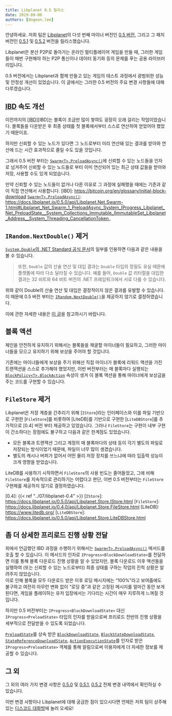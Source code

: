 ```yaml
---
title: Libplanet 0.5 릴리스
date: 2019-09-06
authors: [dogeon.lee]
---
```


안녕하세요. 저희 팀은 [Libplanet]의 다섯 번째 마이너 버전인 [0.5 버전][0.5.0], 그리고 그 패치 버전인 [0.5.1] 및 [0.5.2] 버전을 릴리스했습니다.

Libplanet은 분산 P2P로 돌아가는 온라인 멀티플레이어 게임을 만들 때, 그러한 게임들이 매번 구현해야 하는 P2P 통신이나 데이터 동기화 등의 문제를 푸는 공용 라이브러리입니다.

0.5 버전에서는 Libplanet과 함께 만들고 있는 게임의 테스트 과정에서 광범위한 성능 및 안정성 개선이 있었습니다. 이 글에서는 그러한 0.5 버전의 주요 변경 사항들에 대해 다루겠습니다.

[Libplanet]: https://libplanet.io/

<abbr title="Initial Block Download">IBD</abbr> 속도 개선
-------------------------------------------------------

이전까지의 [<abbr title="initial block download, 밀린 블록 다운로드">IBD</abbr>][IBD]는 블록이 조금만 많이 쌓여도 굉장히 오래 걸리는 작업이었습니다. 블록들을 다운받은 후 최종 상태를 첫 블록에서부터 스스로 연산하여 얻었어야 했었기 때문이죠.

하지만 신뢰할 수 있는 노드가 있다면 그 노드로부터 미리 연산돼 있는 결과를 받아와 연산에 드는 시간 효과적으로 줄일 수도 있을 것입니다.

그래서 0.5 버전 부터는 [`Swarm<T>.PreloadAsync()`]에 신뢰할 수 있는 노드들을 인자로 넘겨주어 신뢰할 수 있는 노드들로 부터 이미 연산되어 있는 최근 상태 값들을 받아와 저장, 사용할 수도 있게 되었습니다.  

만약 신뢰할 수 있는 노드들이 없거나 다른 이유로 그 과정에 실패했을 때에는 기존과 같이 직접 연산해서 사용합니다.
[IBD]: https://bitcoin.org/en/glossary/initial-block-download
[`Swarm<T>.PreloadAsync()`]: https://docs.libplanet.io/0.5.0/api/Libplanet.Net.Swarm-1.html#Libplanet_Net_Swarm_1_PreloadAsync_System_IProgress_Libplanet_Net_PreloadState__System_Collections_Immutable_IImmutableSet_Libplanet_Address__System_Threading_CancellationToken_


`IRandom.NextDouble()` 제거
------------------------

[`System.Double`의 .NET Standard 공식 문서][official-docs]의 일부를 인용하면 다음과 같은 내용을 볼 수 있습니다.

> 또한, `Double` 값의 산술 연산 및 대입 결과는 `Double` 타입의 정밀도 유실 때문에 플랫폼에 따라 다소 달라질 수 있습니다. 예를 들어, `Double` 값 리터럴을 대입한 결과는 32 비트와 64 비트 버전의 .NET 프레임워크에서 서로 다를 수 있습니다.

위와 같이 Double의 산술 연산 및 대입은 결정적이지 않은 결과를 유발할 수 있습니다. 이 때문에 0.5 버전 부터는 [`IRandom.NextDouble()`]을 제공하지 않기로 결정하였습니다.

이에 관한 자세한 내용은 [이 글][floating-point-determinism]을 참고하시기 바랍니다.

[`IRandom.NextDouble()`]: https://github.com/planetarium/libplanet/pull/419
[official-docs]: https://docs.microsoft.com/en-us/dotnet/api/system.double?view=netstandard-2.0#remarks
[floating-point-determinism]: https://randomascii.wordpress.com/2013/07/16/floating-point-determinism/


블록 액션
-------

체인을 안전하게 유지하기 위해서는 블록들을 채굴할 마이너들이 필요하고, 그러한 마이너들을 모으고 유지하기 위해 보상을 주어야 할 것입니다.
 
기존에는 마이너들에게 보상을 주기 위해선 직접 마이너가 블록에 리워드 액션을 가진 트랜잭션을 스스로 추가해야 했었지만, 이번 버전부터는 매 블록마다 실행되는 [`BlockPolicy<T>.BlockAction`] 속성이 생겨 이 블록 액션을 통해 마이너에게 보상금을 주는 코드를 구현할 수 있습니다.

[`BlockPolicy<T>.BlockAction`]: https://docs.libplanet.io/0.5.0/api/Libplanet.Blockchain.Policies.BlockPolicy-1.html#Libplanet_Blockchain_Policies_BlockPolicy_1_BlockAction


`FileStore` 제거
---------------

Libplanet은 저장 계층을 간추리기 위해 [`IStore`]라는 인터페이스와 이를 파일 기반으로 구현한 [`FileStore`]를 비롯하여 [LiteDB]를 기반으로 구현한 [`LiteDBStore`]를 추가적으로 [0.4] 버전 부터 제공하고 있었습니다.  그러나 `FileStore`는 구현이 내부 구현이 간소하다는 장점에도 불구하고 다음과 같은 한계점도 있었습니다.

- 모든 블록과 트랜잭션 그리고 계정의 매 블록마다의 상태 등이 각기 별도의 파일로 저장되는 방식이었기 때문에, 파일이 너무 많이 생겼습니다.
- 별도의 캐시나 버퍼가 없어서 어떤 물리 저장 장치를 쓰느냐에 따라 입출력 성능이 크게 영향을 받았습니다.

LiteDB를 사용하기 시작하면서 `FileStore`의 사용 빈도는 줄어들었고, 그에 비해 `FileStore`를 지속적으로 관리하기는 어렵다고 판단, 이번 0.5 버전부터는 `FileStore` 구현체를 제공하지 않기로 결정하였습니다.

[0.4]: {{< ref "../07/libplanet-0.4" >}}
[`IStore`]: https://docs.libplanet.io/0.5.0/api/Libplanet.Store.IStore.html
[`FileStore`]: https://docs.libplanet.io/0.4.0/api/Libplanet.Store.FileStore.html
[LiteDB]: https://www.litedb.org/
[`LiteDBStore`]: https://docs.libplanet.io/0.5.0/api/Libplanet.Store.LiteDBStore.html


좀 더 상세한 프리로드 진행 상황 전달
---------------------------

위에서 언급했던 IBD 과정을 수행하기 위해서는 [`Swarm<T>.PreloadAsync()`] 메서드를 호출 할 수 있습니다. 이 메서드의 인자로 `IProgress<BlockDownloadState>`를 전달하면 이를 통해 블록 다운로드 진행 상황을 알 수 있었지만, 블록 다운로드 이후 액션들을 실행하여 (또는 신뢰할 수 있는 노드로부터) 최종 상태를 구하는 작업의 진척 상황은 알려주지 않았습니다.  
이로 인해 블록을 모두 다운로드 받은 이후 로딩 메시지에는 <q>100%</q>라고 보여줌에도 불구하고 여전히 아무런 변화 없이 <q>로딩 중</q>과 같은 고정된 메시지를 얼마간 동안 보게 된다면, 게임을 플레이하는 유저 입장에서는 기다리는 시간이 매우 지루하게 느껴질 것입니다.

하지만 0.5 버전부터는 `IProgress<BlockDownloadState>` 대신 `IProgress<PreloadState>` 타입의 인자를 받음으로써 프리로드 전반의 진행 상황을 세부적으로 전달받을 수 있도록 되었습니다.

[`PreloadState`]를 상속 받은 [`BlockDownloadState`], [`BlockStateDownloadState`],  
[`StateReferenceDownloadState`], [`ActionExecutionState`]를 인자로 받은 `IProgress<PreloadState>` 객체를 통해 알림으로써 이용자에게 더 자세한 정보를 제공할 수 있습니다.

[`Swarm<T>.PreloadAsync()`]: https://docs.libplanet.io/0.5.0/api/Libplanet.Net.Swarm-1.html#Libplanet_Net_Swarm_1_PreloadAsync_System_IProgress_Libplanet_Net_PreloadState__System_Collections_Immutable_IImmutableSet_Libplanet_Address__System_Threading_CancellationToken_
[`RecentStates`]: https://github.com/planetarium/libplanet/blob/master/Libplanet/Net/Messages/RecentStates.cs
[`PreloadState`]: https://docs.libplanet.io/0.5.0/api/Libplanet.Net.PreloadState.html
[`BlockDownloadState`]: https://docs.libplanet.io/0.5.0/api/Libplanet.Net.BlockDownloadState.html
[`BlockStateDownloadState`]: https://docs.libplanet.io/0.5.0/api/Libplanet.Net.BlockStateDownloadState.html
[`StateReferenceDownloadState`]: https://docs.libplanet.io/0.5.0/api/Libplanet.Net.StateReferenceDownloadState.html
[`ActionExecutionState`]: https://docs.libplanet.io/0.5.0/api/Libplanet.Net.ActionExecutionState.html


그 외
----

그 외의 여러 가지 변경 사항은 [0.5.0] 및 [0.5.1], [0.5.2] 전체 변경 내역에서 확인하실 수 있습니다.

이번 변경 사항이나 Libplanet에 대해 궁금한 점이 있으시다면 언제든 저희 팀이 상주해 있는 [디스코드 대화방]에 놀러 오세요!


[0.5.0]: https://github.com/planetarium/libplanet/releases/tag/0.5.0
[0.5.1]: https://github.com/planetarium/libplanet/releases/tag/0.5.1
[0.5.2]: https://github.com/planetarium/libplanet/releases/tag/0.5.2
[디스코드 대화방]: https://discord.gg/ue9fgc3
